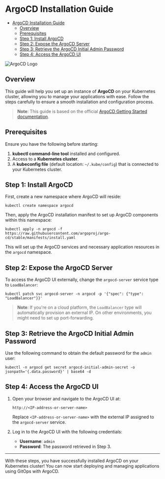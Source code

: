 # ArgoCD Installation Guide
- [ArgoCD Installation Guide](#argocd-installation-guide)
  - [Overview](#overview)
  - [Prerequisites](#prerequisites)
  - [Step 1: Install ArgoCD](#step-1-install-argocd)
  - [Step 2: Expose the ArgoCD Server](#step-2-expose-the-argocd-server)
  - [Step 3: Retrieve the ArgoCD Initial Admin Password](#step-3-retrieve-the-argocd-initial-admin-password)
  - [Step 4: Access the ArgoCD UI](#step-4-access-the-argocd-ui)

![ArgoCD Logo](https://argo-cd.readthedocs.io/en/stable/assets/logo.png)

## Overview
This guide will help you set up an instance of **ArgoCD** on your Kubernetes cluster, allowing you to manage your applications with ease. Follow the steps carefully to ensure a smooth installation and configuration process.

> **Note**: This guide is based on the official [ArgoCD Getting Started documentation](https://argo-cd.readthedocs.io/en/stable/getting_started/).

## Prerequisites

Ensure you have the following before starting:

1. **kubectl command-line tool** installed and configured.
2. Access to a **Kubernetes cluster**.
3. A **kubeconfig file** (default location: `~/.kube/config`) that is connected to your Kubernetes cluster.

## Step 1: Install ArgoCD

First, create a new namespace where ArgoCD will reside:

```shell
kubectl create namespace argocd
```

Then, apply the ArgoCD installation manifest to set up ArgoCD components within this namespace:

```shell
kubectl apply -n argocd -f https://raw.githubusercontent.com/argoproj/argo-cd/stable/manifests/install.yaml
```

This will set up the ArgoCD services and necessary application resources in the `argocd` namespace.

## Step 2: Expose the ArgoCD Server

To access the ArgoCD UI externally, change the `argocd-server` service type to `LoadBalancer`:

```shell
kubectl patch svc argocd-server -n argocd -p '{"spec": {"type": "LoadBalancer"}}'
```

> **Note**: If you're on a cloud platform, the `LoadBalancer` type will automatically provision an external IP. On other environments, you might need to set up port-forwarding.

## Step 3: Retrieve the ArgoCD Initial Admin Password

Use the following command to obtain the default password for the `admin` user:

```shell
kubectl -n argocd get secret argocd-initial-admin-secret -o jsonpath='{.data.password}' | base64 -d
```

## Step 4: Access the ArgoCD UI

1. Open your browser and navigate to the ArgoCD UI at:

   ```
   http://<IP-address-or-server-name>
   ```

   Replace `<IP-address-or-server-name>` with the external IP assigned to the `argocd-server` service.

2. Log in to the ArgoCD UI with the following credentials:

   - **Username**: `admin`
   - **Password**: The password retrieved in Step 3.

---

With these steps, you have successfully installed ArgoCD on your Kubernetes cluster! You can now start deploying and managing applications using GitOps with ArgoCD.